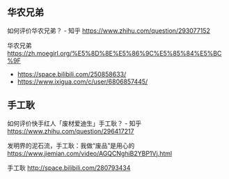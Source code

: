 

## 华农兄弟

如何评价华农兄弟？ - 知乎 https://www.zhihu.com/question/293077152

 华农兄弟 https://zh.moegirl.org/%E5%8D%8E%E5%86%9C%E5%85%84%E5%BC%9F
 - https://space.bilibili.com/250858633/
 - https://www.ixigua.com/c/user/6806857445/
 
## 手工耿

如何评价快手红人「废材爱迪生」手工耿？ - 知乎 https://www.zhihu.com/question/296417217

发明界的泥石流，手工耿：我做“废品”是用心的 https://www.jiemian.com/video/AGQCNghiB2YBP1Vj.html

手工耿 http://space.bilibili.com/280793434
